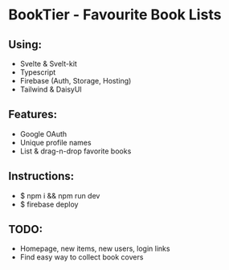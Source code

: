 # BookTier - Favourite Book Lists

## Using:
- Svelte & Svelt-kit
- Typescript
- Firebase (Auth, Storage, Hosting)
- Tailwind & DaisyUI

## Features:
- Google OAuth
- Unique profile names
- List & drag-n-drop favorite books

## Instructions:
- $ npm i && npm run dev
- $ firebase deploy

## TODO:
- Homepage, new items, new users, login links
- Find easy way to collect book covers

